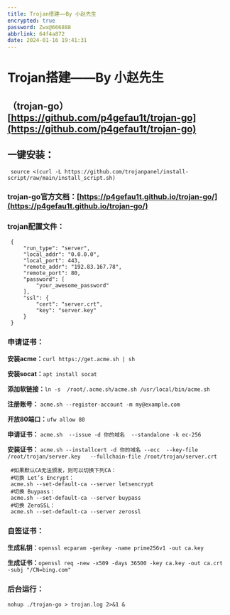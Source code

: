 ```yaml
---
title: Trojan搭建——By 小赵先生
encrypted: true
password: Zwx@666888
abbrlink: 64f4a872
date: 2024-01-16 19:41:31
---
```


# Trojan搭建——By 小赵先生

## （trojan-go）[https://github.com/p4gefau1t/trojan-go](https://github.com/p4gefau1t/trojan-go)

## 一键安装：

```
 source <(curl -L https://github.com/trojanpanel/install-script/raw/main/install_script.sh)
```

### trojan-go官方文档：[https://p4gefau1t.github.io/trojan-go/](https://p4gefau1t.github.io/trojan-go/)

### trojan配置文件：

```
 {
     "run_type": "server",
     "local_addr": "0.0.0.0",
     "local_port": 443,
     "remote_addr": "192.83.167.78",
     "remote_port": 80,
     "password": [
         "your_awesome_password"
     ],
     "ssl": {
         "cert": "server.crt",
         "key": "server.key"
     }
 }
```

### 申请证书：

**安装acme：**`curl https://get.acme.sh | sh`  

**安装socat：**`apt install socat`  

**添加软链接：**`ln -s  /root/.acme.sh/acme.sh /usr/local/bin/acme.sh` 

**注册账号：** `acme.sh --register-account -m my@example.com`  

**开放80端口：**`ufw allow 80` 

**申请证书：** `acme.sh  --issue -d 你的域名  --standalone -k ec-256`

**安装证书：** `acme.sh --installcert -d 你的域名 --ecc  --key-file   /root/trojan/server.key   --fullchain-file /root/trojan/server.crt`

```
 #如果默认CA无法颁发，则可以切换下列CA：
 #切换 Let’s Encrypt：
 acme.sh --set-default-ca --server letsencrypt
 #切换 Buypass：
 acme.sh --set-default-ca --server buypass
 #切换 ZeroSSL：
 acme.sh --set-default-ca --server zerossl
```

### 自签证书：

**生成私钥**：`openssl ecparam -genkey -name prime256v1 -out ca.key`  

**生成证书：**`openssl req -new -x509 -days 36500 -key ca.key -out ca.crt  -subj "/CN=bing.com"`

### 后台运行：

`nohup ./trojan-go > trojan.log 2>&1 &`
